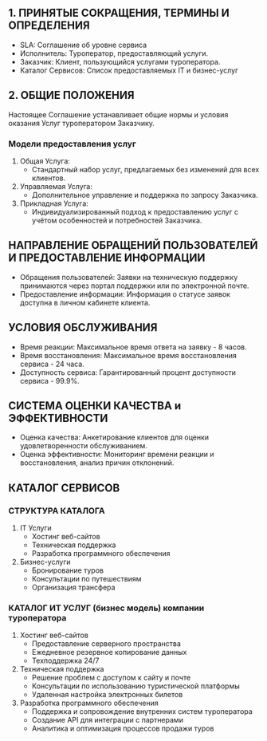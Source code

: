 ## 1. ПРИНЯТЫЕ СОКРАЩЕНИЯ, ТЕРМИНЫ И ОПРЕДЕЛЕНИЯ
- SLA: Соглашение об уровне сервиса
- Исполнитель: Туроператор, предоставляющий услуги.
- Заказчик: Клиент, пользующийся услугами туроператора.
- Каталог Сервисов: Список предоставляемых IT и бизнес-услуг
## 2. ОБЩИЕ ПОЛОЖЕНИЯ
Настоящее Соглашение устанавливает общие нормы и условия оказания Услуг туроператором Заказчику. 
### Модели предоставления услуг
1. Общая Услуга:
   - Стандартный набор услуг, предлагаемых без изменений для всех клиентов.
2. Управляемая Услуга:
   - Дополнительное управление и поддержка по запросу Заказчика.
3. Прикладная Услуга:
   - Индивидуализированный подход к предоставлению услуг с учётом особенностей и потребностей Заказчика.
## НАПРАВЛЕНИЕ ОБРАЩЕНИЙ ПОЛЬЗОВАТЕЛЕЙ И ПРЕДОСТАВЛЕНИЕ ИНФОРМАЦИИ
- Обращения пользователей: Заявки на техническую поддержку принимаются через портал поддержки или по электронной почте.
- Предоставление информации: Информация о статусе заявок доступна в личном кабинете клиента.
## УСЛОВИЯ ОБСЛУЖИВАНИЯ
- Время реакции: Максимальное время ответа на заявку - 8 часов.
- Время восстановления: Максимальное время восстановления сервиса - 24 часа.
- Доступность сервиса: Гарантированный процент доступности сервиса - 99.9%.

## СИСТЕМА ОЦЕНКИ КАЧЕСТВА и ЭФФЕКТИВНОСТИ
- Оценка качества: Анкетирование клиентов для оценки удовлетворенности обслуживанием.
- Оценка эффективности: Мониторинг времени реакции и восстановления, анализ причин отклонений.

## КАТАЛОГ СЕРВИСОВ
### СТРУКТУРА КАТАЛОГА
1. IT Услуги
   - Хостинг веб-сайтов
   - Техническая поддержка
   - Разработка программного обеспечения
2. Бизнес-услуги
   - Бронирование туров
   - Консультации по путешествиям
   - Организация трансфера

### КАТАЛОГ ИТ УСЛУГ (бизнес модель) компании туроператора
1. Хостинг веб-сайтов
   - Предоставление серверного пространства
   - Ежедневное резервное копирование данных
   - Техподдержка 24/7
2. Техническая поддержка
   - Решение проблем с доступом к сайту и почте
   - Консультации по использованию туристической платформы
   - Удаленная настройка электронных билетов
3. Разработка программного обеспечения
   - Поддержка и сопровождение внутренних систем туроператора
   - Создание API для интеграции с партнерами
   - Аналитика и оптимизация процессов продажи туров
